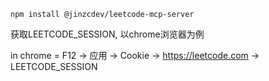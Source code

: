 ```
npm install @jinzcdev/leetcode-mcp-server
```

获取LEETCODE_SESSION, 以chrome浏览器为例

in chrome = F12 -> 应用 -> Cookie -> https://leetcode.com -> LEETCODE_SESSION